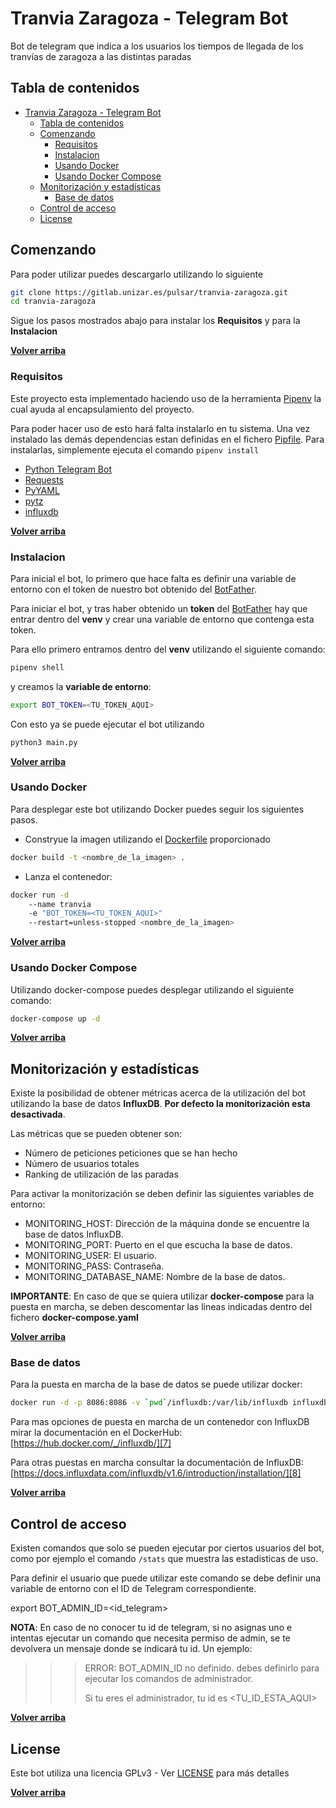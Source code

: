 # Tranvia Zaragoza - Telegram Bot

Bot de telegram que indica a los usuarios los tiempos de llegada de los tranvías
de zaragoza a las distintas paradas

## Tabla de contenidos

- [Tranvia Zaragoza - Telegram Bot](#tranvia-zaragoza---telegram-bot)
    - [Tabla de contenidos](#tabla-de-contenidos)
    - [Comenzando](#comenzando)
        - [Requisitos](#requisitos)
        - [Instalacion](#instalacion)
        - [Usando Docker](#usando-docker)
        - [Usando Docker Compose](#usando-docker-compose)
    - [Monitorización y estadísticas](#monitorización-y-estadísticas)
        - [Base de datos](#base-de-datos)
    - [Control de acceso](#control-de-acceso)
    - [License](#license)

## Comenzando

Para poder utilizar puedes descargarlo utilizando lo siguiente

```sh
git clone https://gitlab.unizar.es/pulsar/tranvia-zaragoza.git
cd tranvia-zaragoza
```

Sigue los pasos mostrados abajo para instalar los **Requisitos** y para la **Instalacion**

**[Volver arriba](#tabla-de-contenidos)**

### Requisitos

Este proyecto esta implementado haciendo uso de la herramienta
[Pipenv][1] la cual ayuda al encapsulamiento del proyecto.

Para poder hacer uso de esto hará falta instalarlo en tu sistema. Una vez instalado
las demás dependencias estan definidas en el fichero [Pipfile](Pipfile). Para
instalarlas, simplemente ejecuta el comando `pipenv install`

- [Python Telegram Bot][2]
- [Requests][3]
- [PyYAML][4]
- [pytz][5]
- [influxdb][9]

**[Volver arriba](#tabla-de-contenidos)**

### Instalacion

Para inicial el bot, lo primero que hace falta es definir una variable de entorno
con el token de nuestro bot obtenido del [BotFather][6].

Para iniciar el bot, y tras haber obtenido un **token** del [BotFather][6] hay 
que entrar dentro del **venv** y crear una variable de entorno que contenga esta
token.

Para ello primero entramos dentro del **venv** utilizando el siguiente comando:

```sh
pipenv shell
```

y creamos la **variable de entorno**:

```sh
export BOT_TOKEN=<TU_TOKEN_AQUI>
```

Con esto ya se puede ejecutar el bot utilizando

```sh
python3 main.py
```

**[Volver arriba](#tabla-de-contenidos)**

### Usando Docker

Para desplegar este bot utilizando Docker puedes seguir los siguientes pasos.

- Constryue la imagen utilizando el [Dockerfile](Dockerfile) proporcionado

```sh
docker build -t <nombre_de_la_imagen> .
```

- Lanza el contenedor:
 
```sh
docker run -d 
    --name tranvia 
    -e "BOT_TOKEN=<TU_TOKEN_AQUI>"
    --restart=unless-stopped <nombre_de_la_imagen>
```

**[Volver arriba](#tabla-de-contenidos)**

### Usando Docker Compose

Utilizando docker-compose puedes desplegar utilizando el siguiente comando:

```sh
docker-compose up -d
```

**[Volver arriba](#tabla-de-contenidos)**

## Monitorización y estadísticas

Existe la posibilidad de obtener métricas acerca de la utilización del bot utilizando
la base de datos **InfluxDB**. **Por defecto la monitorización esta desactivada**.

Las métricas que se pueden obtener son:

- Número de peticiones peticiones que se han hecho
- Número de usuarios totales
- Ranking de utilización de las paradas

Para activar la monitorización se deben definir las siguientes variables de entorno:

- MONITORING_HOST: Dirección de la máquina donde se encuentre la base de datos InfluxDB.
- MONITORING_PORT: Puerto en el que escucha la base de datos.
- MONITORING_USER: El usuario.
- MONITORING_PASS: Contraseña.
- MONITORING_DATABASE_NAME: Nombre de la base de datos.
  
**IMPORTANTE**: En caso de que se quiera utilizar **docker-compose** para la 
puesta en marcha, se deben descomentar las lineas indicadas dentro del fichero 
**docker-compose.yaml**

**[Volver arriba](#tabla-de-contenidos)**

### Base de datos

Para la puesta en marcha de la base de datos se puede utilizar docker:

```sh
docker run -d -p 8086:8086 -v `pwd`/influxdb:/var/lib/influxdb influxdb
```

Para mas opciones de puesta en marcha de un contenedor con InfluxDB mirar
la documentación en el DockerHub: [https://hub.docker.com/_/influxdb/][7]

Para otras puestas en marcha consultar la documentación de InfluxDB:
[https://docs.influxdata.com/influxdb/v1.6/introduction/installation/][8]

**[Volver arriba](#tabla-de-contenidos)**

## Control de acceso

Existen comandos que solo se pueden ejecutar por ciertos usuarios del bot, como
por ejemplo el comando `/stats` que muestra las estadisticas de uso.

Para definir el usuario que puede utilizar este comando se debe definir una
variable de entorno con el ID de Telegram correspondiente.

export BOT_ADMIN_ID=<id_telegram>

**NOTA**: En caso de no conocer tu id de telegram, si no asignas uno e intentas
ejecutar un comando que necesita permiso de admin, se te devolvera un mensaje donde
se indicará tu id. Un ejemplo:

>>> ERROR: BOT_ADMIN_ID no definido. debes definirlo para ejecutar los comandos 
>>> de administrador.
>>>
>>> Si tu eres el administrador, tu id es <TU_ID_ESTA_AQUI>

**[Volver arriba](#tabla-de-contenidos)**

## License

Este bot utiliza una licencia GPLv3 - Ver [LICENSE](LICENSE) para más detalles

**[Volver arriba](#tabla-de-contenidos)**

[1]: https://docs.pipenv.org/
[2]: https://github.com/python-telegram-bot/python-telegram-bot
[3]: http://docs.python-requests.org/en/master/
[4]: http://pyyaml.org/wiki/PyYAMLDocumentation
[5]: http://pytz.sourceforge.net/
[6]: https://telegram.me/BotFather
[7]: https://hub.docker.com/_/influxdb/
[8]: https://docs.influxdata.com/influxdb/v1.6/introduction/installation/
[9]: https://www.influxdata.com/